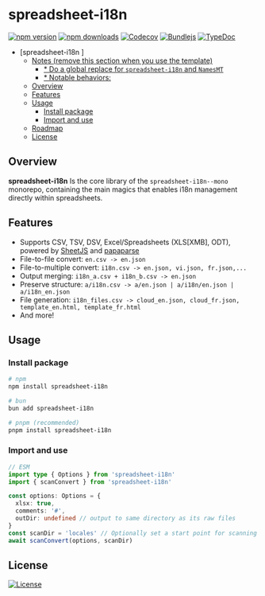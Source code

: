 # spreadsheet-i18n

[![npm version][npm-version-src]][npm-version-href]
[![npm downloads][npm-downloads-src]][npm-downloads-href]
[![Codecov][codecov-src]][codecov-href]
[![Bundlejs][bundlejs-src]][bundlejs-href]
[![TypeDoc][TypeDoc-src]][TypeDoc-href]

* [spreadsheet-i18n ]
  * [Notes (remove this section when you use the template)](#notes-remove-this-section-when-you-use-the-template)
    * [\* Do a global replace for `spreadsheet-i18n` and `NamesMT`](#-do-a-global-replace-for-spreadsheet-i18n-and-namesmt)
    * [\* Notable behaviors:](#-notable-behaviors)
  * [Overview](#overview)
  * [Features](#features)
  * [Usage](#usage)
    * [Install package](#install-package)
    * [Import and use](#import-and-use)
  * [Roadmap](#roadmap)
  * [License](#license)

## Overview

**spreadsheet-i18n** Is the core library of the `spreadsheet-i18n--mono` monorepo, containing the main magics that enables i18n management directly within spreadsheets.

## Features

+ Supports CSV, TSV, DSV, Excel/Spreadsheets (XLS[XMB], ODT), powered by [SheetJS](https://sheetjs.com/) and [papaparse](https://www.papaparse.com/)
+ File-to-file convert: `en.csv -> en.json`
+ File-to-multiple convert: `i18n.csv -> en.json, vi.json, fr.json,...`
+ Output merging: `i18n_a.csv + i18n_b.csv -> en.json`
+ Preserve structure: `a/i18n.csv -> a/en.json | a/i18n/en.json | a/i18n_en.json`
+ File generation: `i18n_files.csv -> cloud_en.json, cloud_fr.json, template_en.html, template_fr.html`
+ And more!

## Usage

### Install package

```sh
# npm
npm install spreadsheet-i18n

# bun
bun add spreadsheet-i18n

# pnpm (recommended)
pnpm install spreadsheet-i18n
```

### Import and use

```ts
// ESM
import type { Options } from 'spreadsheet-i18n'
import { scanConvert } from 'spreadsheet-i18n'

const options: Options = {
  xlsx: true,
  comments: '#',
  outDir: undefined // output to same directory as its raw files
}
const scanDir = 'locales' // Optionally set a start point for scanning
await scanConvert(options, scanDir)
```

## License

[![License][license-src]][license-href]

<!-- Badges -->

[npm-version-src]: https://img.shields.io/npm/v/spreadsheet-i18n?labelColor=18181B&color=F0DB4F
[npm-version-href]: https://npmjs.com/package/spreadsheet-i18n
[npm-downloads-src]: https://img.shields.io/npm/dm/spreadsheet-i18n?labelColor=18181B&color=F0DB4F
[npm-downloads-href]: https://npmjs.com/package/spreadsheet-i18n
[codecov-src]: https://img.shields.io/codecov/c/gh/namesmt/spreadsheet-i18n--mono/main?labelColor=18181B&color=F0DB4F&flag=spreadsheet-i18n
[codecov-href]: https://codecov.io/gh/namesmt/spreadsheet-i18n--mono
[license-src]: https://img.shields.io/github/license/namesmt/spreadsheet-i18n.svg?labelColor=18181B&color=F0DB4F
[license-href]: https://github.com/namesmt/spreadsheet-i18n/blob/main/LICENSE
[bundlejs-src]: https://img.shields.io/bundlejs/size/spreadsheet-i18n?labelColor=18181B&color=F0DB4F
[bundlejs-href]: https://bundlejs.com/?q=spreadsheet-i18n
[TypeDoc-src]: https://img.shields.io/badge/Check_out-TypeDoc---?labelColor=18181B&color=F0DB4F
[TypeDoc-href]: https://namesmt.github.io/spreadsheet-i18n/
